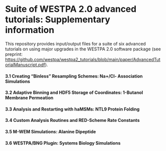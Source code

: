 # Suite of WESTPA 2.0 advanced tutorials: Supplementary information
This repository provides input/output files for a suite of six advanced tutorials on using major upgrades in the WESTPA 2.0 software package (see preprint: https://github.com/westpa/westpa2_tutorials/blob/main/paper/AdvancedTutorialManuscript.pdf).

#### 3.1 Creating “Binless” Resampling Schemes: Na+/Cl- Association Simulations
#### 3.2 Adaptive Binning and HDF5 Storage of Coordinates: 1-Butanol Membrane Permeation
#### 3.3 Analysis and Restarting with haMSMs: NTL9 Protein Folding
#### 3.4 Custom Analysis Routines and RED-Scheme Rate Constants 
#### 3.5 M-WEM Simulations: Alanine Dipeptide
#### 3.6 WESTPA/BNG Plugin: Systems Biology Simulations

